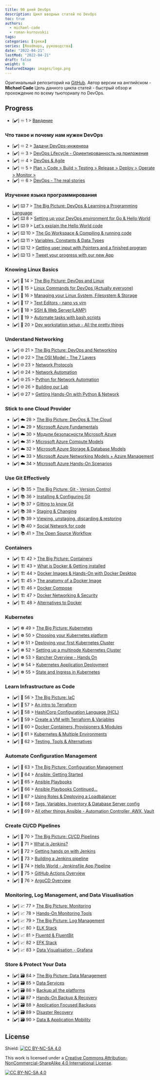 ```yaml
---
title: 90 дней DevOps
description: Цикл вводных статей по DevOps
toc: true
authors:
  - michael-cade
  - roman-kurnovskii
tags:
categories: [треки]
series: [Roadmaps, руководства]
date: "2022-04-21"
lastMod: "2022-04-21"
draft: false
weight: 0
featuredImage: images/logo.png
---
```


<!-- <p align="center">
 <img src="./images/logo.png?raw=true" alt="90DaysOfDevOps Logo" width="50%" height="50%" />
</p> -->

Оригинальный репозиторий на <a href="https://github.com/MichaelCade/90DaysOfDevOps">GitHub</a>. Автор версии на английском - **Michael Cade**
Цель данного цикла статей - быстрый обзор и прохождение по всему тьюториалу по DevOps.

## Progress

- [✔️] ♾️ 1 > [Введение](day01)

### Что такое и почему нам нужен DevOps

- [✔️] ♾️ 2 > [Задачи DevOps-инженера](day02)
- [✔️] ♾️ 3 > [DevOps Lifecycle - Ориентированность на приложения](day03)
- [✔️] ♾️ 4 > [DevOps & Agile](day04)
- [✔️] ♾️ 5 > [Plan > Code > Build > Testing > Release > Deploy > Operate > Monitor >](day05)
- [✔️] ♾️ 6 > [DevOps - The real stories](day06)

### Изучение языка программирования

- [✔️] ⌨️ 7 > [The Big Picture: DevOps & Learning a Programming Language](day07)
- [✔️] ⌨️ 8 > [Setting up your DevOps environment for Go & Hello World](day08)
- [✔️] ⌨️ 9 > [Let's explain the Hello World code](day09)
- [✔️] ⌨️ 10 > [The Go Workspace & Compiling & running code](day10)
- [✔️] ⌨️ 11 > [Variables, Constants & Data Types](day11)
- [✔️] ⌨️ 12 > [Getting user input with Pointers and a finished program](day12)
- [✔️] ⌨️ 13 > [Tweet your progress with our new App](day13)

### Knowing Linux Basics

- [✔️] 🐧 14 > [The Big Picture: DevOps and Linux](day14)
- [✔️] 🐧 15 > [Linux Commands for DevOps (Actually everyone)](day15)
- [✔️] 🐧 16 > [Managing your Linux System, Filesystem & Storage](day16)
- [✔️] 🐧 17 > [Text Editors - nano vs vim](day17)
- [✔️] 🐧 18 > [SSH & Web Server(LAMP)](day18)
- [✔️] 🐧 19 > [Automate tasks with bash scripts](day19)
- [✔️] 🐧 20 > [Dev workstation setup - All the pretty things](day20)

### Understand Networking

- [✔️] 🌐 21 > [The Big Picture: DevOps and Networking](day21)
- [✔️] 🌐 22 > [The OSI Model - The 7 Layers](day22)
- [✔️] 🌐 23 > [Network Protocols](day23)
- [✔️] 🌐 24 > [Network Automation](day24)
- [✔️] 🌐 25 > [Python for Network Automation](day25)
- [✔️] 🌐 26 > [Building our Lab](day26)
- [✔️] 🌐 27 > [Getting Hands-On with Python & Network](day27)

### Stick to one Cloud Provider

- [✔️] ☁️ 28 > [The Big Picture: DevOps & The Cloud](day28)
- [✔️] ☁️ 29 > [Microsoft Azure Fundamentals](day29)
- [✔️] ☁️ 30 > [Модули безопасности Microsoft Azure](day30)
- [✔️] ☁️ 31 > [Microsoft Azure Compute Models](day31)
- [✔️] ☁️ 32 > [Microsoft Azure Storage & Database Models](day32)
- [✔️] ☁️ 33 > [Microsoft Azure Networking Models + Azure Management](day33)
- [✔️] ☁️ 34 > [Microsoft Azure Hands-On Scenarios](day34)

### Use Git Effectively

- [✔️] 📚 35 > [The Big Picture: Git - Version Control](day35)
- [✔️] 📚 36 > [Installing & Configuring Git](day36)
- [✔️] 📚 37 > [Gitting to know Git](day37)
- [✔️] 📚 38 > [Staging & Changing](day38)
- [✔️] 📚 39 > [Viewing, unstaging, discarding & restoring](day39)
- [✔️] 📚 40 > [Social Network for code](day40)
- [✔️] 📚 41 > [The Open Source Workflow](day41)

### Containers

- [✔️] 🏗️ 42 > [The Big Picture: Containers](day42)
- [✔️] 🏗️ 43 > [What is Docker & Getting installed](day43)
- [✔️] 🏗️ 44 > [Docker Images & Hands-On with Docker Desktop](day44)
- [✔️] 🏗️ 45 > [The anatomy of a Docker Image](day45)
- [✔️] 🏗️ 46 > [Docker Compose](day46)
- [✔️] 🏗️ 47 > [Docker Networking & Security](day47)
- [✔️] 🏗️ 48 > [Alternatives to Docker](day48)

### Kubernetes

- [✔️] ☸ 49 > [The Big Picture: Kubernetes](day49)
- [✔️] ☸ 50 > [Choosing your Kubernetes platform](day50)
- [✔️] ☸ 51 > [Deploying your first Kubernetes Cluster](day51)
- [✔️] ☸ 52 > [Setting up a multinode Kubernetes Cluster](day52)
- [✔️] ☸ 53 > [Rancher Overview - Hands On](day53)
- [✔️] ☸ 54 > [Kubernetes Application Deployment](day54)
- [✔️] ☸ 55 > [State and Ingress in Kubernetes](day55)

### Learn Infrastructure as Code

- [✔️] 🤖 56 > [The Big Picture: IaC](day56)
- [✔️] 🤖 57 > [An intro to Terraform](day57)
- [✔️] 🤖 58 > [HashiCorp Configuration Language (HCL)](day58)
- [✔️] 🤖 59 > [Create a VM with Terraform & Variables](day59)
- [✔️] 🤖 60 > [Docker Containers, Provisioners & Modules](day60)
- [✔️] 🤖 61 > [Kubernetes & Multiple Environments](day61)
- [✔️] 🤖 62 > [Testing, Tools & Alternatives](day62)

### Automate Configuration Management

- [✔️] 📜 63 > [The Big Picture: Configuration Management](day63)
- [✔️] 📜 64 > [Ansible: Getting Started](day64)
- [✔️] 📜 65 > [Ansible Playbooks](day65)
- [✔️] 📜 66 > [Ansible Playbooks Continued...](day66)
- [✔️] 📜 67 > [Using Roles & Deploying a Loadbalancer](day67)
- [✔️] 📜 68 > [Tags, Variables, Inventory & Database Server config](day68)
- [✔️] 📜 69 > [All other things Ansible - Automation Controller, AWX, Vault](day69)

### Create CI/CD Pipelines

- [✔️] 🔄 70 > [The Big Picture: CI/CD Pipelines](day70)
- [✔️] 🔄 71 > [What is Jenkins?](day71)
- [✔️] 🔄 72 > [Getting hands on with Jenkins](day72)
- [✔️] 🔄 73 > [Building a Jenkins pipeline](day73)
- [✔️] 🔄 74 > [Hello World - Jenkinsfile App Pipeline](day74)
- [✔️] 🔄 75 > [GitHub Actions Overview](day75)
- [✔️] 🔄 76 > [ArgoCD Overview](day76)

### Monitoring, Log Management, and Data Visualisation

- [✔️] 📈 77 > [The Big Picture: Monitoring](day77)
- [✔️] 📈 78 > [Hands-On Monitoring Tools](day78)
- [✔️] 📈 79 > [The Big Picture: Log Management](day79)
- [✔️] 📈 80 > [ELK Stack](day80)
- [✔️] 📈 81 > [Fluentd & FluentBit](day81)
- [✔️] 📈 82 > [EFK Stack](day82)
- [✔️] 📈 83 > [Data Visualisation - Grafana](day83)

### Store & Protect Your Data

- [✔️] 🗃️ 84 > [The Big Picture: Data Management](day84)
- [✔️] 🗃️ 85 > [Data Services](day85)
- [✔️] 🗃️ 86 > [Backup all the platforms](day86)
- [✔️] 🗃️ 87 > [Hands-On Backup & Recovery](day87)
- [✔️] 🗃️ 88 > [Application Focused Backups](day88)
- [✔️] 🗃️ 89 > [Disaster Recovery](day89)
- [✔️] 🗃️ 90 > [Data & Application Mobility](day90)

## License

Shield: [![CC BY-NC-SA 4.0][cc-by-nc-sa-shield]][cc-by-nc-sa]

This work is licensed under a
[Creative Commons Attribution-NonCommercial-ShareAlike 4.0 International License][cc-by-nc-sa].

[![CC BY-NC-SA 4.0][cc-by-nc-sa-image]][cc-by-nc-sa]

[cc-by-nc-sa]: http://creativecommons.org/licenses/by-nc-sa/4.0/
[cc-by-nc-sa-image]: https://licensebuttons.net/l/by-nc-sa/4.0/88x31.png
[cc-by-nc-sa-shield]: https://img.shields.io/badge/License-CC%20BY--NC--SA%204.0-lightgrey.svg
